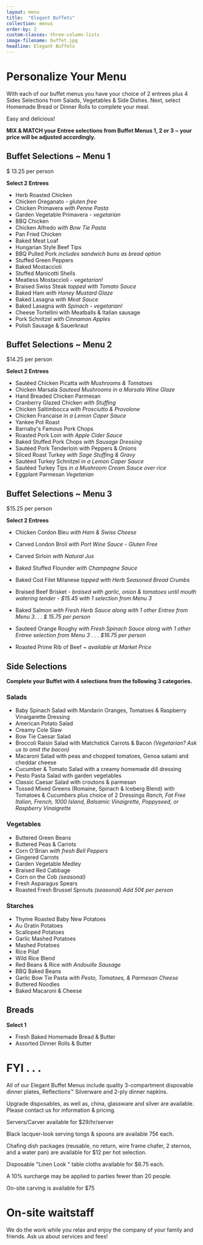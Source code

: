 ```yaml
---
layout: menu
title:  "Elegant Buffets"
collection: menus
order-by: 2
custom-classes: three-column-lists
image-filename: buffet.jpg
headline: Elegant Buffets
---
```


# Personalize Your Menu

With each of our buffet menus you have your choice of 2 entrees plus 4 Sides Selections from Salads, Vegetables & Side Dishes.  Next, select Homemade Bread or Dinner Rolls to complete your meal.

Easy and delicious!

**MIX & MATCH your Entree selections from Buffet Menus 1, 2 or 3 ~ your price will be adjusted accordingly.**

## Buffet Selections ~ Menu 1

$ 13.25 per person

**Select 2 Entrees**

- Herb Roasted Chicken
- Chicken Oreganato - *gluten free*
- Chicken Primavera *with Penne Pasta*
- Garden Vegetable Primavera - *vegetarian*
- BBQ Chicken
- Chicken Alfredo *with Bow Tie Pasta*
- Pan Fried Chicken
- Baked Meat Loaf
- Hungarian Style Beef Tips
- BBQ Pulled Pork *includes sandwich buns as bread option*
- Stuffed Green Peppers
- Baked Mostaccioli
- Stuffed Manicotti Shells
- Meatless Mostaccioli - *vegetarian!*
- Braised Swiss Steak *topped with Tomato Sauce*
- Baked Ham *with Honey Mustard Glaze*
- Baked Lasagna *with Meat Sauce*
- Baked Lasagna *with Spinach - vegetarian!*
- Cheese Tortellini with Meatballs & Italian sausage
- Pork Schnitzel *with Cinnamon Apples*
- Polish Sausage & Sauerkraut


## Buffet Selections ~ Menu 2

$14.25 per person

**Select 2 Entrees**

- Sautéed Chicken Picatta *with Mushrooms & Tomatoes*
- Chicken Marsala *Sauteed Mushrooms in a Marsala Wine Glaze*
- Hand Breaded Chicken Parmesan
- Cranberry Glazed Chicken *with Stuffing*
- Chicken Saltimbocca *with Prosciutto & Provolone*
- Chicken Francaise *in a Lemon Caper Sauce*
- Yankee Pot Roast
- Barnaby's Famous Pork Chops
- Roasted Pork Loin *with Apple Cider Sauce*
- Baked Stuffed Pork Chops *with Sausage Dressing*
- Sautéed Pork Tenderloin with Peppers & Onions
- Sliced Roast Turkey *with Sage Stuffing & Gravy*
- Sautéed Turkey Schnitzel *in a Lemon Caper Sauce*
- Sautéed Turkey Tips *in a Mushroom Cream Sauce over rice*
- Eggplant Parmesan *Vegetarian*


## Buffet Selections ~ Menu 3

$15.25 per person

**Select 2 Entrees**


- Chicken Cordon Bleu *with Ham & Swiss Cheese*
- Carved London Broil *with Port Wine Sauce - Gluten Free*
- Carved Sirloin *with Natural Jus*
- Baked Stuffed Flounder *with Champagne Sauce*
- Baked Cod Filet Milanese *topped with Herb Seasoned Bread Crumbs*

- Braised Beef Brisket - *braised with garlic, onion & tomatoes until mouth watering tender - $15.45 with 1 selection from Menu 3*

- Baked Salmon *with Fresh Herb Sauce along with 1 other Entree from Menu 3. . . $ 15.75 per person*

- Sauteed Orange Roughy *with Fresh Spinach Sauce along with 1 other Entree selection from Menu 3 . . . $16.75 per person*

- Roasted Prime Rib of Beef  ~  *available at Market Price*


## Side Selections

**Complete your Buffet with 4 selections from the following 3 categories.**



### Salads

- Baby Spinach Salad
with Mandarin Oranges, Tomatoes & Raspberry Vinaigarette Dressing
- American Potato Salad
- Creamy Cole Slaw
- Bow Tie Caesar Salad
- Broccoli Raisin Salad
with Matchstick Carrots & Bacon *(Vegetarian? Ask us to omit the bacon)*
- Macaroni Salad
with peas and chopped tomatoes, Genoa salami and cheddar cheese
- Cucumber & Tomato Salad with a creamy homemade dill dressing
- Pesto Pasta Salad
with garden vegetables
- Classic Caesar Salad
with croutons & parmesan
- Tossed Mixed Greens (Romaine, Spinach & Iceberg Blend)
with Tomatoes & Cucumbers
plus choice of 2 Dressings *Ranch, Fat Free Italian, French, 1000 Island, Balsamic Vinaigrette, Poppyseed, or Raspberry Vinaigrette*

### Vegetables

- Buttered Green Beans
- Buttered Peas & Carrots
- Corn O'Brian *with fresh Bell Peppers*
- Gingered Carrots
- Garden Vegetable Medley
- Braised Red Cabbage
- Corn on the Cob *(seasonal)*
- Fresh Asparagus Spears
- Roasted Fresh Brussel Sprouts *(seasonal) Add 50¢ per person*


### Starches

- Thyme Roasted Baby New Potatoes
- Au Gratin Potatoes
- Scalloped Potatoes
- Garlic Mashed Potatoes
- Mashed Potatoes
- Rice Pilaf
- Wild Rice Blend
- Red Beans & Rice *with Andouille Sausage*
- BBQ Baked Beans
- Garlic Bow Tie Pasta *with Pesto, Tomatoes, & Parmesan Cheese*
- Buttered Noodles
- Baked Macaroni & Cheese


## Breads

**Select 1**

- Fresh Baked Homemade Bread & Butter
- Assorted Dinner Rolls & Butter


# FYI . . .

All of our Elegant Buffet Menus include quality 3-compartment disposable dinner plates, Reflections™ Silverware and 2-ply dinner napkins.

Upgrade disposables, as well as, china, glassware and silver are available.  Please contact us for information & pricing.

Servers/Carver available for $29/hr/server

Black lacquer-look serving tongs & spoons are available 75¢ each.

Chafing dish packages (reusable, no return, wire frame chafer, 2 sternos, and a water pan) are available for $12 per hot selection.

Disposable "Linen Look " table cloths available for $6.75 each.

A 10% surcharge may be applied to parties fewer than 20 people.

On-site carving is available for $75

# On-site waitstaff

We do the work while you relax and enjoy the company of your family and friends. Ask us about services and fees!
